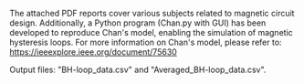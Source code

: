 The attached PDF reports cover various subjects related to magnetic circuit design. Additionally, a Python program (Chan.py with GUI) has been developed to reproduce Chan's model, enabling the simulation of magnetic hysteresis loops. For more information on Chan's model, please refer to: https://ieeexplore.ieee.org/document/75630

Output files: "BH-loop_data.csv" and "Averaged_BH-loop_data.csv". 
